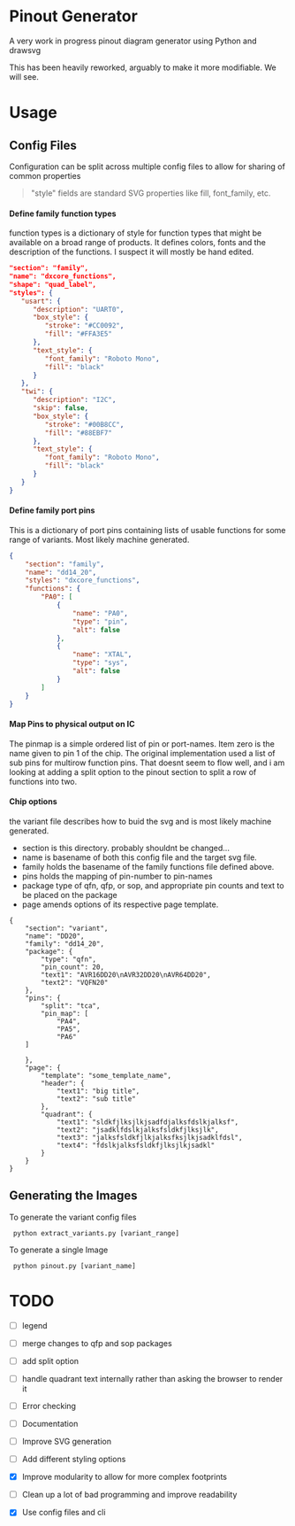 
# Pinout Generator

A very work in progress pinout diagram generator using Python and drawsvg

This has been heavily reworked, arguably to make it more modifiable.  We will see.

# Usage

## Config Files

Configuration can be split across multiple config files to allow for sharing of common properties
> "style" fields are standard SVG properties like fill, font_family, etc.

#### Define family function types
function types is a dictionary of style for function types that might be
available on a broad range of products.  It defines colors, fonts and the
description of the functions.  I suspect it will mostly be hand edited.

``` json
"section": "family",
"name": "dxcore_functions",
"shape": "quad_label",
"styles": {
   "usart": {
      "description": "UART0",
      "box_style": {
         "stroke": "#CC0092",
         "fill": "#FFA3E5"
      },
      "text_style": {
         "font_family": "Roboto Mono",
         "fill": "black"
      }
   },
   "twi": {
      "description": "I2C",
      "skip": false,
      "box_style": {
         "stroke": "#00B8CC",
         "fill": "#88EBF7"
      },
      "text_style": {
         "font_family": "Roboto Mono",
         "fill": "black"
      }
   }
}

```

#### Define family port pins
This is a dictionary of port pins containing lists of usable functions for
some range of variants.  Most likely machine generated.

``` json
{
    "section": "family",
    "name": "dd14_20",
    "styles": "dxcore_functions",
    "functions": {
        "PA0": [
            {
                "name": "PA0",
                "type": "pin",
                "alt": false
            },
            {
                "name": "XTAL",
                "type": "sys",
                "alt": false
            }
        ]
    }
}
```

#### Map Pins to physical output on IC
The pinmap is a simple ordered list of pin or port-names.
Item zero is the name given to pin 1 of the chip.  The original implementation
used a list of sub pins for multirow function pins.  That doesnt seem to flow
well, and i am looking at adding a split option to the pinout section to split a
row of functions into two.

#### Chip options
the variant file describes how to buid the svg and is most likely machine generated.
  * section is this directory.  probably shouldnt be changed...
  * name is basename of both this config file and the target svg file.
  * family holds the basename of the family functions file defined above.
  * pins holds the mapping of pin-number to pin-names
  * package type of qfn, qfp, or sop, and appropriate pin counts and text to be placed on the package
  * page amends options of its respective page template.

```
{
    "section": "variant",
    "name": "DD20",
    "family": "dd14_20",
    "package": {
        "type": "qfn",
        "pin_count": 20,
        "text1": "AVR16DD20\nAVR32DD20\nAVR64DD20",
        "text2": "VQFN20"
    },
    "pins": {
        "split": "tca",
        "pin_map": [
    	    "PA4",
            "PA5",
            "PA6"
	]
    
    },
    "page": {
        "template": "some_template_name",
        "header": {
            "text1": "big title",
            "text2": "sub title"
        },
        "quadrant": {
            "text1": "sldkfjlksjlkjsadfdjalksfdslkjalksf",
            "text2": "jsadklfdslkjalksfsldkfjlksjlk",
            "text3": "jalksfsldkfjlkjalksfksjlkjsadklfdsl",
            "text4": "fdslkjalksfsldkfjlksjlkjsadkl"
        }
    }
}

```

## Generating the Images

To generate the variant config files

``` shell
 python extract_variants.py [variant_range]
```

To generate a single Image

``` shell
 python pinout.py [variant_name]
```

# TODO
- [ ] legend
- [ ] merge changes to qfp and sop packages
- [ ] add split option
- [ ] handle quadrant text internally rather than asking the browser to render it

- [ ] Error checking
- [ ] Documentation
- [ ] Improve SVG generation
- [ ] Add different styling options
- [x] Improve modularity to allow for more complex footprints
- [ ] Clean up a lot of bad programming and improve readability 
- [x] Use config files and cli
